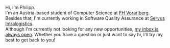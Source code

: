 Hi, I’m Philipp.<br>
I'm an Austria-based student of Computer Science at <a href="https://www.fhv.at/en/">FH Vorarlberg</a>.<br>
Besides that, I'm currently working in Software Quality Assurance at <a href="https://www.servus.info/en/">Servus Intralogistics</a>.<br>
Although I'm currently not looking for any new opportunities, <a href="mailto:lossphilipp@gmail.com">my inbox is always open</a>. Whether you have a question or just want to say hi, I'll try my best to get back to you!
